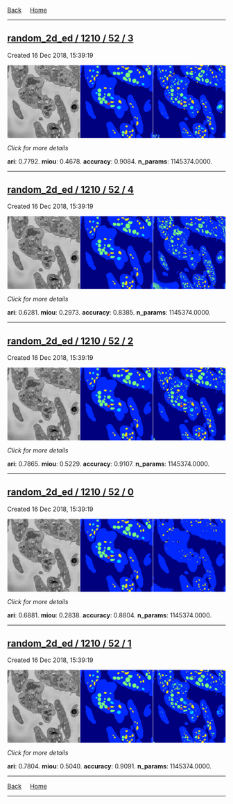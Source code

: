 
[Back](..)&nbsp;&nbsp;&nbsp;&nbsp;&nbsp;[Home](https://leapmanlab.github.io/snapshots)

---

<div class="summary"><a href="3"><h2>random_2d_ed / 1210 / 52 / 3</h2></a><p>Created 16 Dec 2018, 15:39:19
</p><a href="3"><img src="3/media/summary.png" align="center"></a><p>
<i>Click for more details</i>
</p></div>

**ari**: 0.7792. **miou**: 0.4678. **accuracy**: 0.9084. **n_params**: 1145374.0000. 

---

<div class="summary"><a href="4"><h2>random_2d_ed / 1210 / 52 / 4</h2></a><p>Created 16 Dec 2018, 15:39:19
</p><a href="4"><img src="4/media/summary.png" align="center"></a><p>
<i>Click for more details</i>
</p></div>

**ari**: 0.6281. **miou**: 0.2973. **accuracy**: 0.8385. **n_params**: 1145374.0000. 

---

<div class="summary"><a href="2"><h2>random_2d_ed / 1210 / 52 / 2</h2></a><p>Created 16 Dec 2018, 15:39:19
</p><a href="2"><img src="2/media/summary.png" align="center"></a><p>
<i>Click for more details</i>
</p></div>

**ari**: 0.7865. **miou**: 0.5229. **accuracy**: 0.9107. **n_params**: 1145374.0000. 

---

<div class="summary"><a href="0"><h2>random_2d_ed / 1210 / 52 / 0</h2></a><p>Created 16 Dec 2018, 15:39:19
</p><a href="0"><img src="0/media/summary.png" align="center"></a><p>
<i>Click for more details</i>
</p></div>

**ari**: 0.6881. **miou**: 0.2838. **accuracy**: 0.8804. **n_params**: 1145374.0000. 

---

<div class="summary"><a href="1"><h2>random_2d_ed / 1210 / 52 / 1</h2></a><p>Created 16 Dec 2018, 15:39:19
</p><a href="1"><img src="1/media/summary.png" align="center"></a><p>
<i>Click for more details</i>
</p></div>

**ari**: 0.7804. **miou**: 0.5040. **accuracy**: 0.9091. **n_params**: 1145374.0000. 

---

[Back](..)&nbsp;&nbsp;&nbsp;&nbsp;&nbsp;[Home](https://leapmanlab.github.io/snapshots)

---